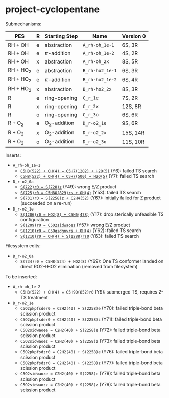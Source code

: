# project-cyclopentane

Submechanisms:

| PES                       | R | Starting Step         | Name            | Version 0 |
|---------------------------|---|-----------------------|-----------------|-----------|
| $\text{RH} + \text{OH}$   | e | abstraction           | `A_rh-oh_1e-1`  | 6S, 3R    |
| $\text{RH} + \text{OH}$   | e | $\pi$-addition        | `A_rh-oh_1e-2`  | 4S, 2R    |
| $\text{RH} + \text{OH}$   | x | abstraction           | `A_rh-oh_2x`    | 8S, 5R    |
| $\text{RH} + \text{HO}_2$ | e | abstraction           | `B_rh-ho2_1e-1` | 6S, 3R    |
| $\text{RH} + \text{HO}_2$ | e | $\pi$-addition        | `B_rh-ho2_1e-2` | 6S, 4R    |
| $\text{RH} + \text{HO}_2$ | x | abstraction           | `B_rh-ho2_2x`   | 8S, 3R    |
| $\text{R}$                | e | ring-opening          | `C_r_1e`        | 7S, 2R    |
| $\text{R}$                | x | ring-opening          | `C_r_2x`        | 12S, 8R   |
| $\text{R}$                | o | ring-opening          | `C_r_3o`        | 6S, 6R    |
| $\text{R} + \text{O}_2$   | e | $\text{O}_2$-addition | `D_r-o2_1e`     | 9S, 6R    |
| $\text{R} + \text{O}_2$   | x | $\text{O}_2$-addition | `D_r-o2_2x`     | 15S, 14R  |
| $\text{R} + \text{O}_2$   | o | $\text{O}_2$-addition | `D_r-o2_3o`     | 11S, 10R  |


Inserts:

- `A_rh-oh_1e-1`
  - [`C5H8(522) + OH(4) = C5H7(1202) + H2O(5)`](insert/A_rh-oh_1e-1_C5H8-522-OH-4_C5H7-1202-H2O-5) (Y6): failed TS search
  - [`C5H8(522) + OH(4) = C5H7(500) + H2O(5)`](insert/A_rh-oh_1e-1_C5H8-522-OH-4_C5H7-500-H2O-5) (Y7): failed TS search
- `D_r-o2_0a`
  - [`S(722)r0 = S(728)z`](insert/D_r-o2_0a_S-722-r0_S-728-z) (Y49): wrong E/Z product
  - [`S(725)r0 = C5H8O(829)rs + OH(4)`](insert/D_r-o2_0a_S-725-r0_C5H8O-829-rs_OH-4) (Y53): failed TS search
  - [`S(731)r0 = S(2258)z + C2H4(52)`](insert/D_r-o2_0a_S-731-r0_S-2258-z_C2H4-52) (Y67): initially failed for Z product (succeeded on a re-run)
- `D_r-o2_1e`
  - [`S(1206)r0 = HO2(8) + C5H6(478)`](insert/D_r-o2_1e_S-1206-r0_HO2-8-C5H6-478) (Y17): drop sterically unfeasible TS configuration
  - [`S(1209)r0 = C5O2sidwaoez`](insert/D_r-o2_1e_S-1209-r0_C5O2sidwaoez) (Y57): wrong E/Z product
  - [`S(1210)r0 = C5Oqidgnvrs + OH(4)`](insert/D_r-o2_1e_S-1210-r0_C5O2qidgnvrs_OH-4) (Y62): failed TS search
  - [`S(1210)r0 = OH(4) + S(1288)rs0`](insert/D_r-o2_1e_S-1210-r0_OH-4_S-1288-rs0) (Y63): failed TS search

Filesystem edits:
- `D_r-o2_0a`
  - `S(734)r0 = C5H8(524) + HO2(8)` (Y69): One TS conformer landed on direct RO2->HO2 elimination (removed from filesystem)


To be inserted:

- `A_rh-oh_1e-2`
  - `C5H8(522) + OH(4) = C5H9O(852)r0` (Y9): submerged TS, requires 2-TS treatment
- `D_r-o2_1e`
  - `C5O2pkpfsder0 = C2H2(40) + S(2258)e` (Y70): failed triple-bond beta scission product
  - `C5O2pkpfsder0 = C2H2(40) + S(2258)z` (Y71): failed triple-bond beta scission product
  - `C5O2sidwaoee = C2H2(40) + S(2258)e` (Y72): failed triple-bond beta scission product
  - `C5O2sidwaoez = C2H2(40) + S(2258)z` (Y73): failed triple-bond beta scission product
  - `C5O2pkpfsdzr0 = C2H2(40) + S(2258)e` (Y76): failed triple-bond beta scission product
  - `C5O2pkpfsdzr0 = C2H2(40) + S(2258)z` (Y77): failed triple-bond beta scission product
  - `C5O2sidwaoze = C2H2(40) + S(2258)e` (Y78): failed triple-bond beta scission product
  - `C5O2sidwaozz = C2H2(40) + S(2258)z` (Y79): failed triple-bond beta scission product
